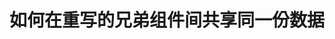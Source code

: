 <!--
 * @Description: #
 * @Author: (于智勇)zhiyong.yu@ytever.com
 * @Date: 2025-01-08 17:16:39
 * @LastEditors: (于智勇)zhiyong.yu@ytever.com
 * @LastEditTime: 2025-01-08 17:17:00
-->
# 如何在重写的兄弟组件间共享同一份数据

